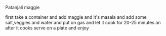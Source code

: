 Patanjali maggie

first take a container and add maggie and it's masala and add some salt,veggies  and water and put on gas and let
it cook for 20-25 minutes an after it cooks serve on a plate and enjoy
